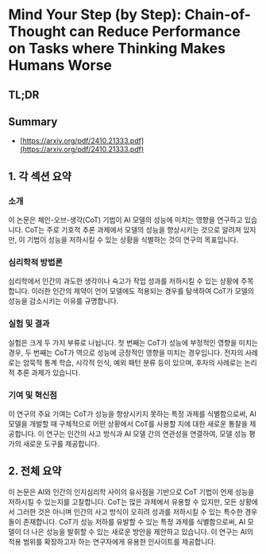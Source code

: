 # Mind Your Step (by Step): Chain-of-Thought can Reduce Performance on Tasks where Thinking Makes Humans Worse
## TL;DR
## Summary
- [https://arxiv.org/pdf/2410.21333.pdf](https://arxiv.org/pdf/2410.21333.pdf)

## 1. 각 섹션 요약

### 소개
이 논문은 체인-오브-생각(CoT) 기법이 AI 모델의 성능에 미치는 영향을 연구하고 있습니다. CoT는 주로 기호적 추론 과제에서 모델의 성능을 향상시키는 것으로 알려져 있지만, 이 기법이 성능을 저하시킬 수 있는 상황을 식별하는 것이 연구의 목표입니다.

### 심리학적 방법론
심리학에서 인간의 과도한 생각이나 숙고가 작업 성과를 저하시킬 수 있는 상황에 주목합니다. 이러한 인간의 제약이 언어 모델에도 적용되는 경우를 탐색하여 CoT가 모델의 성능을 감소시키는 이유를 규명합니다.

### 실험 및 결과
실험은 크게 두 가지 부류로 나뉩니다. 첫 번째는 CoT가 성능에 부정적인 영향을 미치는 경우, 두 번째는 CoT가 역으로 성능에 긍정적인 영향을 미치는 경우입니다. 전자의 사례로는 암묵적 통계 학습, 시각적 인식, 예외 패턴 분류 등이 있으며, 후자의 사례로는 논리적 추론 과제가 있습니다.

### 기여 및 혁신점
이 연구의 주요 기여는 CoT가 성능을 향상시키지 못하는 특정 과제를 식별함으로써, AI 모델을 개발할 때 구체적으로 어떤 상황에서 CoT를 사용할 지에 대한 새로운 통찰을 제공합니다. 이 연구는 인간의 사고 방식과 AI 모델 간의 연관성을 연결하여, 모델 성능 평가의 새로운 도구를 제공합니다.

## 2. 전체 요약

이 논문은 AI와 인간의 인지심리학 사이의 유사점을 기반으로 CoT 기법이 언제 성능을 저하시킬 수 있는지를 고찰합니다. CoT는 많은 과제에서 유용할 수 있지만, 모든 상황에서 그러한 것은 아니며 인간의 사고 방식이 오히려 성과를 저하시킬 수 있는 특수한 경우들이 존재합니다. CoT가 성능 저하를 유발할 수 있는 특정 과제를 식별함으로써, AI 모델이 더 나은 성능을 발휘할 수 있는 새로운 방안을 제안하고 있습니다. 이 연구는 AI의 적용 범위를 확장하고자 하는 연구자에게 유용한 인사이트를 제공합니다.